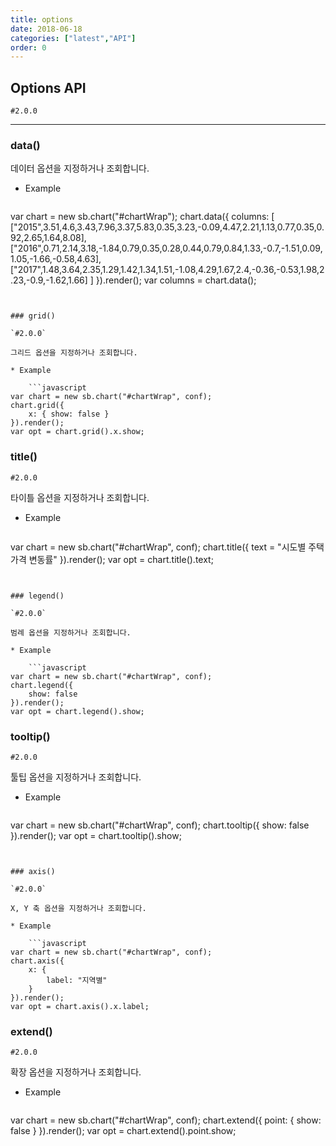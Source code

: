 ```yaml
---
title: options
date: 2018-06-18
categories: ["latest","API"]
order: 0
---
```


## Options API

`#2.0.0`

---

### data()

데이터 옵션을 지정하거나 조회합니다.

* Example

	```javascript
var chart = new sb.chart("#chartWrap");
chart.data({
	columns: [
		["2015",3.51,4.6,3.43,7.96,3.37,5.83,0.35,3.23,-0.09,4.47,2.21,1.13,0.77,0.35,0.92,2.65,1.64,8.08],
		["2016",0.71,2.14,3.18,-1.84,0.79,0.35,0.28,0.44,0.79,0.84,1.33,-0.7,-1.51,0.09,1.05,-1.66,-0.58,4.63],
		["2017",1.48,3.64,2.35,1.29,1.42,1.34,1.51,-1.08,4.29,1.67,2.4,-0.36,-0.53,1.98,2.23,-0.9,-1.62,1.66]
	]
}).render();
var columns = chart.data();
```


### grid()

`#2.0.0`

그리드 옵션을 지정하거나 조회합니다.

* Example

	```javascript
var chart = new sb.chart("#chartWrap", conf);
chart.grid({
	x: { show: false }
}).render();
var opt = chart.grid().x.show;
```


### title()

`#2.0.0`

타이틀 옵션을 지정하거나 조회합니다.

* Example

	```javascript
var chart = new sb.chart("#chartWrap", conf);
chart.title({
	text = "시도별 주택가격 변동률"
}).render();
var opt = chart.title().text;
```


### legend()

`#2.0.0`

범례 옵션을 지정하거나 조회합니다.

* Example

	```javascript
var chart = new sb.chart("#chartWrap", conf);
chart.legend({
	show: false
}).render();
var opt = chart.legend().show;
```

### tooltip()

`#2.0.0`

툴팁 옵션을 지정하거나 조회합니다.

* Example

	```javascript
var chart = new sb.chart("#chartWrap", conf);
chart.tooltip({
	show: false
}).render();
var opt = chart.tooltip().show;
```


### axis()

`#2.0.0`

X, Y 축 옵션을 지정하거나 조회합니다.

* Example

	```javascript
var chart = new sb.chart("#chartWrap", conf);
chart.axis({
	x: {
		label: "지역별"
	}
}).render();
var opt = chart.axis().x.label;
```


### extend()

`#2.0.0`

확장 옵션을 지정하거나 조회합니다.

* Example

	```javascript
var chart = new sb.chart("#chartWrap", conf);
chart.extend({
	point: {
		show: false
	}
}).render();
var opt = chart.extend().point.show;
```
